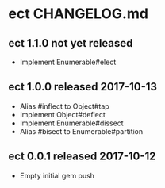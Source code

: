 
# ect CHANGELOG.md


## ect 1.1.0  not yet released

- Implement Enumerable#elect


## ect 1.0.0  released 2017-10-13

- Alias #inflect to Object#tap
- Implement Object#deflect
- Implement Enumerable#dissect
- Alias #bisect to Enumerable#partition


## ect 0.0.1  released 2017-10-12

- Empty initial gem push

